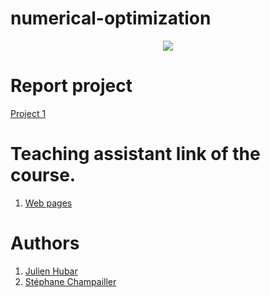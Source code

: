 # numerical-optimization
<p align="center">
  <img src= https://github.com/julien1941/numerical-optimization/blob/master/image/tenor.gif/>
</p>

# Report project

[Project 1](https://people.montefiore.uliege.be/mberger/)

# Teaching assistant link of the course. 
1. [Web pages]()
# Authors
1. [Julien Hubar](https://github.com/julien1941)
1. [Stéphane Champailler](https://github.com/wiz21b)
